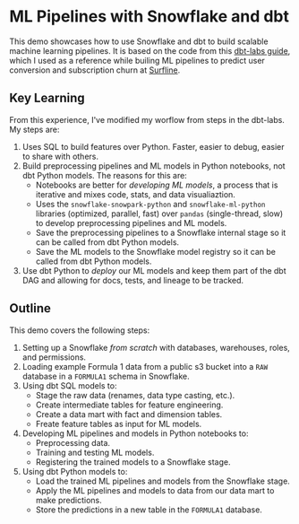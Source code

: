 # ML Pipelines with Snowflake and dbt
This demo showcases how to use Snowflake and dbt to build scalable machine learning pipelines. It is based on the code from this [dbt-labs guide](https://docs.getdbt.com/guides/dbt-python-snowpark?step=1), which I used as a reference while builing ML pipelines to predict user conversion and subscription churn at [Surfline](https://www.surfline.com).

## Key Learning
From this experience, I've modified my worflow from steps in the dbt-labs. My steps are:
1. Uses SQL to build features over Python. Faster, easier to debug, easier to share with others.
2. Build preprocessing pipelines and ML models in Python notebooks, not dbt Python models. The reasons for this are:
   - Notebooks are better for *developing ML models*, a process that is iterative and mixes code, stats, and data visualiaztion.
   - Uses the `snowflake-snowpark-python` and `snowflake-ml-python` libraries (optimized, parallel, fast) over `pandas` (single-thread, slow) to develop preprocessing pipelines and ML models.
   - Save the preprocessing pipelines to a Snowflake internal stage so it can be called from dbt Python models.
   - Save the ML models to the Snowflake model registry so it can be called from dbt Python models.
3. Use dbt Python to *deploy* our ML models and keep them part of the dbt DAG and allowing for docs, tests, and lineage to be tracked.

## Outline
This demo covers the following steps:
1. Setting up a Snowflake *from scratch* with databases, warehouses, roles, and permissions.
2. Loading example Formula 1 data from a public s3 bucket into a `RAW` database in a `FORMULA1` schema in Snowflake.
3. Using dbt SQL models to:
   - Stage the raw data (renames, data type casting, etc.).
   - Create intermediate tables for feature engineering.
   - Create a data mart with fact and dimension tables.
   - Freate feature tables as input for ML models.
4. Developing ML pipelines and models in Python notebooks to:
   - Preprocessing data.
   - Training and testing ML models.
   - Registering the trained models to a Snowflake stage.
5. Using dbt Python models to:
   - Load the trained ML pipelines and models from the Snowflake stage.
   - Apply the ML pipelines and models to data from our data mart to make predictions.
   - Store the predictions in a new table in the `FORMULA1` database.
